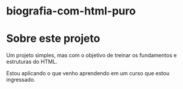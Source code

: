 # biografia-com-html-puro
<h1>Sobre este projeto</h1>
<p>Um projeto simples, mas com o objetivo de treinar os fundamentos e estruturas do HTML.</p>
<p>Estou aplicando o que venho aprendendo em um curso que estou ingressado.</p>
